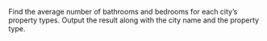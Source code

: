 Find the average number of bathrooms and bedrooms for each city’s property types. Output the result along with the city name and the property type.